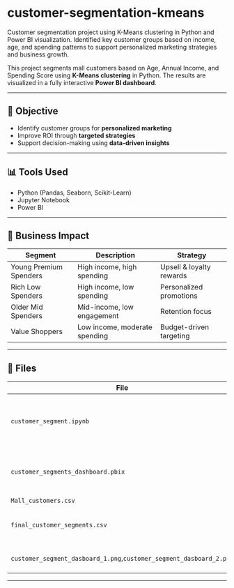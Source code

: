 # customer-segmentation-kmeans
Customer segmentation project using K-Means clustering in Python and Power BI visualization. Identified key customer groups based on income, age, and spending patterns to support personalized marketing strategies and business growth.


This project segments mall customers based on Age, Annual Income, and Spending Score using **K-Means clustering** in Python. The results are visualized in a fully interactive **Power BI dashboard**.

---

## 📌 Objective

- Identify customer groups for **personalized marketing**
- Improve ROI through **targeted strategies**
- Support decision-making using **data-driven insights**

---

## 📊 Tools Used

- Python (Pandas, Seaborn, Scikit-Learn)
- Jupyter Notebook
- Power BI

---

## 💼 Business Impact

| Segment | Description | Strategy |
|---------|-------------|----------|
| Young Premium Spenders | High income, high spending | Upsell & loyalty rewards |
| Rich Low Spenders | High income, low spending | Personalized promotions |
| Older Mid Spenders | Mid-income, low engagement | Retention focus |
| Value Shoppers | Low income, moderate spending | Budget-driven targeting |



---

## 📁 Files

| File | Description |
|------|-------------|
| `customer_segment.ipynb` | Python notebook for data cleaning, clustering, insights |
| `customer_segments_dashboard.pbix` | Power BI report with matrix, KPIs, visuals |
| `Mall_customers.csv` | Dataset 
| `final_customer_segments.csv` | Cleaned Dataset with clusters
| `customer_segment_dasboard_1.png`,`customer_segment_dasboard_2.png` | Final dashboard preview |

---

